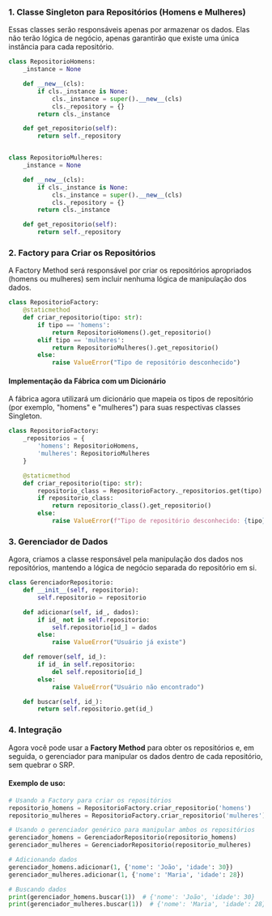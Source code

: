### 1. **Classe Singleton para Repositórios (Homens e Mulheres)**

Essas classes serão responsáveis apenas por armazenar os dados. Elas não terão lógica de negócio, apenas garantirão que existe uma única instância para cada repositório.

```Python
class RepositorioHomens:
    _instance = None

    def __new__(cls):
        if cls._instance is None:
            cls._instance = super().__new__(cls)
            cls._repository = {}
        return cls._instance

    def get_repositorio(self):
        return self._repository


class RepositorioMulheres:
    _instance = None

    def __new__(cls):
        if cls._instance is None:
            cls._instance = super().__new__(cls)
            cls._repository = {}
        return cls._instance

    def get_repositorio(self):
        return self._repository
```

### 2. **Factory para Criar os Repositórios**

A Factory Method será responsável por criar os repositórios apropriados (homens ou mulheres) sem incluir nenhuma lógica de manipulação dos dados.

```Python
class RepositorioFactory:
    @staticmethod
    def criar_repositorio(tipo: str):
        if tipo == 'homens':
            return RepositorioHomens().get_repositorio()
        elif tipo == 'mulheres':
            return RepositorioMulheres().get_repositorio()
        else:
            raise ValueError("Tipo de repositório desconhecido")
```

#### Implementação da Fábrica com um Dicionário

A fábrica agora utilizará um dicionário que mapeia os tipos de repositório (por exemplo, "homens" e "mulheres") para suas respectivas classes Singleton.

```Python
class RepositorioFactory:
    _repositorios = {
        'homens': RepositorioHomens,
        'mulheres': RepositorioMulheres
    }

    @staticmethod
    def criar_repositorio(tipo: str):
        repositorio_class = RepositorioFactory._repositorios.get(tipo)
        if repositorio_class:
            return repositorio_class().get_repositorio()
        else:
            raise ValueError(f"Tipo de repositório desconhecido: {tipo}")
```

### 3. **Gerenciador de Dados**

Agora, criamos a classe responsável pela manipulação dos dados nos repositórios, mantendo a lógica de negócio separada do repositório em si.

```Python
class GerenciadorRepositorio:
    def __init__(self, repositorio):
        self.repositorio = repositorio

    def adicionar(self, id_, dados):
        if id_ not in self.repositorio:
            self.repositorio[id_] = dados
        else:
            raise ValueError("Usuário já existe")

    def remover(self, id_):
        if id_ in self.repositorio:
            del self.repositorio[id_]
        else:
            raise ValueError("Usuário não encontrado")

    def buscar(self, id_):
        return self.repositorio.get(id_)

```

### 4. **Integração**

Agora você pode usar a **Factory Method** para obter os repositórios e, em seguida, o gerenciador para manipular os dados dentro de cada repositório, sem quebrar o SRP.

#### Exemplo de uso:

```Python
# Usando a Factory para criar os repositórios
repositorio_homens = RepositorioFactory.criar_repositorio('homens')
repositorio_mulheres = RepositorioFactory.criar_repositorio('mulheres')

# Usando o gerenciador genérico para manipular ambos os repositórios
gerenciador_homens = GerenciadorRepositorio(repositorio_homens)
gerenciador_mulheres = GerenciadorRepositorio(repositorio_mulheres)

# Adicionando dados
gerenciador_homens.adicionar(1, {'nome': 'João', 'idade': 30})
gerenciador_mulheres.adicionar(1, {'nome': 'Maria', 'idade': 28})

# Buscando dados
print(gerenciador_homens.buscar(1))  # {'nome': 'João', 'idade': 30}
print(gerenciador_mulheres.buscar(1))  # {'nome': 'Maria', 'idade': 28}
```
